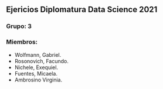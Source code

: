 ## Ejericios Diplomatura Data Science 2021
### Grupo: 3

### Miembros:
* Wolfmann, Gabriel.
* Rosonovich, Facundo.
* Nichele, Exequiel.
* Fuentes, Micaela.
* Ambrosino Virginia.
